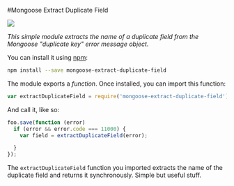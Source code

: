 #Mongoose Extract Duplicate Field

![](https://www.colourbox.com/preview/4874723-mongoose-or-herpestidae-vintage-engraved-illustration-dictionary-of-words-and-things-larive-and-fleury-1895.jpg)

_This simple module extracts the name of a duplicate field from the Mongoose "duplicate
key" error message object._

You can install it using [npm](https://www.npmjs.com/package/mongoose-extract-duplicate-field):

```bash
npm install --save mongoose-extract-duplicate-field
```

The module exports a _function_. Once installed, you can import this function:


```javascript
var extractDuplicateField = require('mongoose-extract-duplicate-field');
```

And call it, like so:

```javascript
foo.save(function (error)
  if (error && error.code === 11000) {
    var field = extractDuplicateField(error);

  }
});
```

The `extractDuplicateField` function you imported extracts the name of the
duplicate field and returns it synchronously. Simple but useful stuff.
